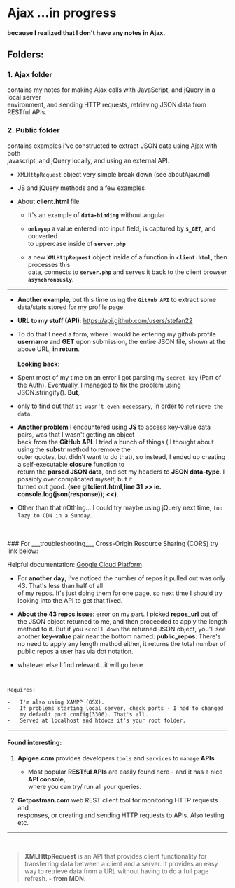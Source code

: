 # Ajax  ...in progress

#### because I realized that I don't have any notes in Ajax.


## Folders:

### 1. Ajax folder
   contains my notes for making Ajax calls with JavaScript, and jQuery in a local server     
   environment, and sending HTTP requests, retrieving JSON data from RESTful APIs.               
### 2. Public folder
   contains examples i've constructed to extract JSON data using Ajax with both     
   javascript, and jQuery locally, and using an external API.



-  `XMLHttpRequest` object very simple break down (see aboutAjax.md)
-  JS and jQuery methods and a few examples
-  About __client.html__ file

	-  It's an example of __`data-binding`__ without angular

	- __`onkeyup`__ a value entered into input field, is captured by __`$_GET`__, and converted   
	      to uppercase inside of __`server.php`__   

	-  a new __`XMLHttpRequest`__ object inside of a function in __`client.html`__, then processes this         
           data, connects to __`server.php`__ and serves it back to the client browser __`asynchronously`__.   	

---

- __Another example__, but this time using the __`GitHub API`__ to extract some data/stats stored for my profile page.
- __URL to my stuff (API)__:  https://api.github.com/users/stefan22
- To do that I need a form, where I would be entering my github profile __username__ and __GET__ upon submission,
  the entire JSON file, shown at the above URL, __in return__. <br /><br />
  __Looking back__:
- Spent most of my time on an error I got parsing my `secret key` (Part of the Auth). Eventually, I managed
  to fix the problem using JSON.stringify(). __But__,
- only to find out that `it wasn't even necessary`, in order to `retrieve the data`.
- __Another problem__ I encountered using __JS__ to access key-value data pairs, was that I wasn't getting an object     
  back from the __GitHub API__. I tried a bunch of things ( I thought about using the __substr__ method to remove the     
  outer quotes, but didn't want to do that), so instead, I ended up creating a self-executable __closure__ function to     
  return the __parsed JSON data__, and set my headers to __JSON data-type__. I possibly over complicated myself, but it     
  turned out good. __(see gitclient.html,line 31  >> ie. console.log(json(response)); <<)__.
  
- Other than that nOthIng... I could try maybe using jQuery next time, `too lazy to CDN in a Sunday`.

<br />
<br />
###  For ___troubleshooting___ Cross-Origin Resource Sharing (CORS) try link below: 

<p>Helpful documentation: 
<a href="https://cloud.google.com/storage/docs/cross-origin#Troubleshooting%20CORS-Related-Problems">Google Cloud Platform</a>
</p>

-  For __another day__, I've noticed the number of repos it pulled out was only 43. That's 
   less than half of all    
   of my repos.  It's just doing them for one page, so next time I should try looking into the API to get that fixed. 

-  __About the 43 repos issue__: error on my part. I picked __repos_url__ out of the JSON 
   object returned to me, and then proceeded to apply the length method to it.
   But if you `scroll down` the returned JSON object, you'll see another __key-value__ pair near the bottom named: __public_repos__. There's no need to apply any length method either, it returns the total number of public repos a user has via dot notation.
   
-  whatever else I find relevant...it will go here

```


Requires:

-   I'm also using XAMPP (OSX).  
-   If problems starting local server, check ports - I had to changed   
    my default port config(3306). That's all.    
-   Served at localhost and htdocs it's your root folder.    	
```

<hr />

#### Found interesting:   
1. __Apigee.com__ 
provides developers `tools` and `services` to `manage` __APIs__      
	- Most popular __RESTful APIs__ are easily found here - and it has a nice __API console__,               
  	  where you can try/ run all your queries.               

2. __Getpostman.com__  web REST client tool for monitoring HTTP requests and      
  responses, or creating and sending HTTP requests to APIs. Also testing etc.
  

<hr />


<br />

> **XMLHttpRequest** is an API that provides client functionality for transferring data between a client and a server. 
> It provides an easy way to retrieve data from a URL without having to do a full page refresh. - __from MDN__. 
